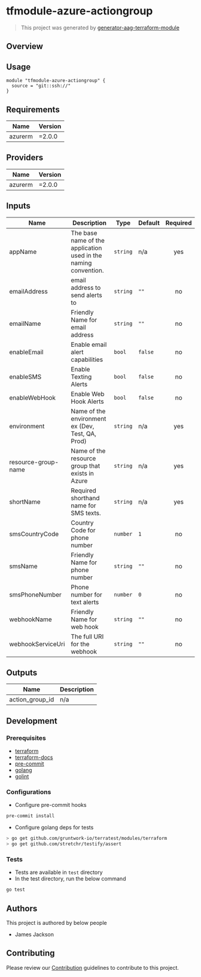 # tfmodule-azure-actiongroup

> This project was generated by [generator-aag-terraform-module](https://github.com/nweddle/generator-aag-terraform-module)

## Overview



## Usage

```hcl
module "tfmodule-azure-actiongroup" {
  source = "git::ssh://"
}
```

<!-- BEGINNING OF PRE-COMMIT-TERRAFORM DOCS HOOK -->
## Requirements

| Name | Version |
|------|---------|
| azurerm | =2.0.0 |

## Providers

| Name | Version |
|------|---------|
| azurerm | =2.0.0 |

## Inputs

| Name | Description | Type | Default | Required |
|------|-------------|------|---------|:--------:|
| appName | The base name of the application used in the naming convention. | `string` | n/a | yes |
| emailAddress | email address to send alerts to | `string` | `""` | no |
| emailName | Friendly Name for email address | `string` | `""` | no |
| enableEmail | Enable email alert capabilities | `bool` | `false` | no |
| enableSMS | Enable Texting Alerts | `bool` | `false` | no |
| enableWebHook | Enable Web Hook Alerts | `bool` | `false` | no |
| environment | Name of the environment ex (Dev, Test, QA, Prod) | `string` | n/a | yes |
| resource-group-name | Name of the resource group that exists in Azure | `string` | n/a | yes |
| shortName | Required shorthand name for SMS texts. | `string` | n/a | yes |
| smsCountryCode | Country Code for phone number | `number` | `1` | no |
| smsName | Friendly Name for phone number | `string` | `""` | no |
| smsPhoneNumber | Phone number for text alerts | `number` | `0` | no |
| webhookName | Friendly Name for web hook | `string` | `""` | no |
| webhookServiceUri | The full URI for the webhook | `string` | `""` | no |

## Outputs

| Name | Description |
|------|-------------|
| action\_group\_id | n/a |

<!-- END OF PRE-COMMIT-TERRAFORM DOCS HOOK -->

## Development

### Prerequisites

- [terraform](https://learn.hashicorp.com/terraform/getting-started/install#installing-terraform)
- [terraform-docs](https://github.com/segmentio/terraform-docs)
- [pre-commit](https://pre-commit.com/#install)
- [golang](https://golang.org/doc/install#install)
- [golint](https://github.com/golang/lint#installation)

### Configurations

- Configure pre-commit hooks

```sh
pre-commit install
```

- Configure golang deps for tests

```sh
> go get github.com/gruntwork-io/terratest/modules/terraform
> go get github.com/stretchr/testify/assert
```

### Tests

- Tests are available in `test` directory
- In the test directory, run the below command

```sh
go test
```

## Authors

This project is authored by below people

- James Jackson

## Contributing

Please review our [Contribution](./docs/Contribution.md) guidelines to contribute to this project.

